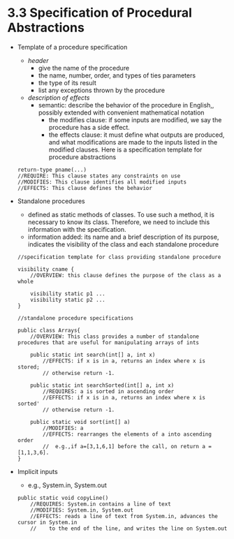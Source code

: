 3.3 Specification of Procedural Abstractions
============================================

- Template of a procedure specification
	- *header*
		- give the name of the procedure
		- the name, number, order, and types of ties parameters
		- the type of its result
		- list any exceptions thrown by the procedure
	- *description of effects*
		- semantic: describe the behavior of the procedure in English,, possibly extended with convenient mathematical notation
			- the modifies clause: if some inputs are modified, we say the procedure has a side effect. 
			- the effects clause: it must define what outputs are produced, and what modifications are made to the inputs listed in the modified clauses.
	Here is a specification template for procedure abstractions
	```
	return-type pname(...)
	//REQUIRE: This clause states any constraints on use
	//MODIFIES: This clause identifies all modified inputs
	//EFFECTS: This clause defines the behavior
	```
	
- Standalone procedures
	- defined as static methods of classes. To use such a method, it is necessary to know its class. Therefore, we need to include this information with the specification.
	- information added: its name and a brief description of its purpose, indicates the visibility of the class and each standalone procedure
	```
	//specification template for class providing standalone procedure
	
	visibility cname {
		//OVERVIEW: this clause defines the purpose of the class as a whole
		
		visibility static p1 ...
		visibility static p2 ...
	}
	```
	
	```
	//standalone procedure specifications
	
	public class Arrays{
		//OVERVIEW: This class provides a number of standalone procedures that are useful for manipulating arrays of ints
		
		public static int search(int[] a, int x)
			//EFFECTS: if x is in a, returns an index where x is stored;
			// otherwise return -1.
			
		public static int searchSorted(int[] a, int x)
			//REQUIRES: a is sorted in ascending order
			//EFFECTS: if x is in a, returns an index where x is sorted'
			// otherwise return -1.
		
		public static void sort(int[] a)
			//MODIFIES: a
			//EFFECTS: rearranges the elements of a into ascending order
			//  e.g.,if a=[3,1,6,1] before the call, on return a = [1,1,3,6].
	}
	```

- Implicit inputs
	- e.g., System.in, System.out
	```
	public static void copyLine()
		//REQUIRES: System.in contains a line of text
		//MODIFIES: System.in, System.out
		//EFFECTS: reads a line of text from System.in, advances the cursor in System.in  
		//    to the end of the line, and writes the line on System.out
	```